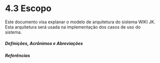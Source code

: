 # 4.3 Escopo

Este documento visa explanar o modelo de arquitetura do sistema WIKI JK. Esta arquitetura será usada na implementação dos casos de uso do sistema.

##### Definições, Acrônimos e Abreviações

##### Referências



